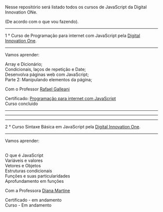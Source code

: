 Nesse repositório será listado todos os cursos de JavaScript da Digital Innovation ONe. 

(De acordo com o que vou fazendo).


<hr>
 1 ° Curso de Programação para internet com JavaScript pela <a href="https://digitalinnovation.one/sign-in">Digital Innovation One</a>.
<hr>
Vamos aprender: 

Array e Dicionário;<br>
Condicionais, laços de repetição e Date;<br>
Desenvolva páginas web com JavaScript;<br>
Parte 2: Manipulando elementos da página;<br>

Com  o Professor <a href="https://github.com/rafegal">Rafael Galleani</a>

Certificado: <a href="https://certificates.digitalinnovation.one/9475993A">Programação para internet com JavaScript</a>
<br>Curso concluido<hr>
<hr>

<hr>
 2 ° Curso Sintaxe Básica em JavaScript pela <a href="https://digitalinnovation.one/sign-in">Digital Innovation One</a>.
<hr>
Vamos aprender: 

<br> O que é JavaScript<br>
Variáveis e valores<br>
Vetores e Objetos<br>
Estruturas condicionais<br>
Funções e suas particularidades<br>
Aprofundamento em funções<br> 

Com a Professora <a href="https://github.com/dianamartine">Diana Martine</a><br>

Certificado - em andamento  <br>
Curso - Em andamento 
